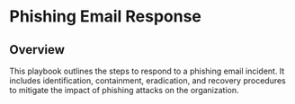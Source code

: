 # Phishing Email Response

## Overview

This playbook outlines the steps to respond to a phishing email incident. It includes identification, containment, eradication, and recovery procedures to mitigate the impact of phishing attacks on the organization.